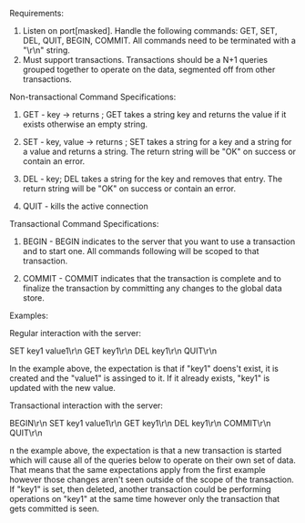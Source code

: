 Requirements:

1. Listen on port[masked]. Handle the following commands: GET, SET, DEL, QUIT, BEGIN, COMMIT. All commands need to be terminated with a "\r\n" string.
3. Must support transactions. Transactions should be a N+1 queries grouped together to operate on the data, segmented off from other transactions.

Non-transactional Command Specifications:

1. GET - key -> returns ; GET takes a string key and returns the value if it exists otherwise an empty string.

2. SET - key, value -> returns ; SET takes a string for a key and a string for a value and returns a string. The return string will be "OK" on success or contain an error.

3. DEL - key; DEL takes a string for the key and removes that entry. The return string will be "OK" on success or contain an error.

4. QUIT - kills the active connection

Transactional Command Specifications:

1. BEGIN - BEGIN indicates to the server that you want to use a transaction and to start one. All commands following will be scoped to that transaction.

2. COMMIT - COMMIT indicates that the transaction is complete and to finalize the transaction by committing any changes to the global data store.

Examples:

Regular interaction with the server:

SET key1 value1\r\n
GET key1\r\n
DEL key1\r\n
QUIT\r\n

In the example above, the expectation is that if "key1" doens't exist, it is created and the "value1" is assinged to it. If it already exists, "key1" is updated with the new value.

Transactional interaction with the server:

BEGIN\r\n
SET key1 value1\r\n
GET key1\r\n
DEL key1\r\n
COMMIT\r\n
QUIT\r\n

n the example above, the expectation is that a new transaction is started which will cause all of the queries below to operate on their own set of data. That means that the same expectations apply from the first example however those changes aren't seen outside of the scope of the transaction. If "key1" is set, then deleted, another transaction could be performing operations on "key1" at the same time however only the transaction that gets committed is seen.
